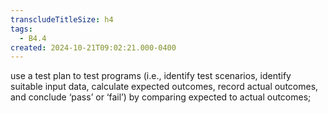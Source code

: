 ```yaml
---
transcludeTitleSize: h4
tags:
  - B4.4
created: 2024-10-21T09:02:21.000-0400
---
```

use a test plan to test programs (i.e., identify test scenarios, identify suitable input data, calculate expected outcomes, record actual outcomes, and conclude ‘pass’ or ‘fail’) by comparing expected to actual outcomes;